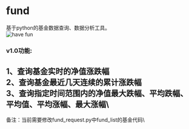 # fund
基于python的基金数据查询、数据分析工具。\
![have fun](https://th.readme.me/f/2660/thumb.cover.jpg?t=01)
### v1.0功能:  

1、查询基金实时的净值涨跌幅\
2、查询基金最近几天连续的累计涨跌幅\
3、查询指定时间范围内的净值最大跌幅、平均跌幅、平均值、平均涨幅、最大涨幅\
---
备注：当前需要修改fund_request.py中fund_list的基金代码\